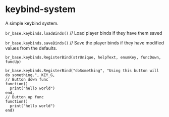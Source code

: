 # keybind-system

A simple keybind system.


```br_base.keybinds.loadBinds()``` // Load player binds if they have them saved

```br_base.keybinds.saveBinds()``` // Save the player binds if they have modified values from the defaults.


```br_base.keybinds.RegisterBind(strUnique, helpText, enumKey, funcDown, funcUp)```

```
br_base.keybinds.RegisterBind("doSomething", "Using this button will do something.", KEY_G, 
// Button down func
function()
  print("hello world")
end,
// Button up func
function()
  print("hello world")
end)
```
